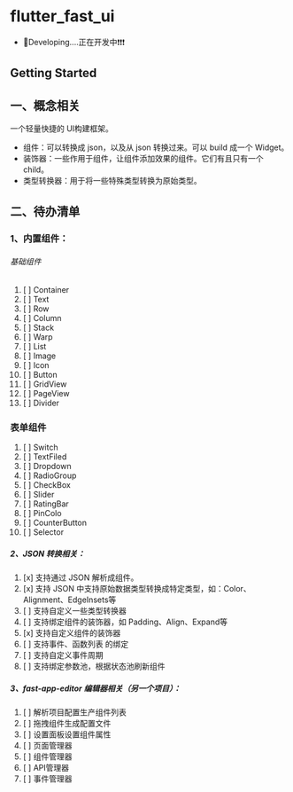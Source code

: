 # flutter_fast_ui

* 🤪Developing....正在开发中❗️❗️❗️

## Getting Started

## 一、概念相关

一个轻量快捷的 UI构建框架。

* 组件：可以转换成 json，以及从 json 转换过来。可以 build 成一个 Widget。
* 装饰器：一些作用于组件，让组件添加效果的组件。它们有且只有一个 child。
* 类型转换器：用于将一些特殊类型转换为原始类型。

## 二、待办清单

### 1、内置组件：

###### 基础组件

1. [ ] Container
2. [ ] Text
3. [ ] Row
4. [ ] Column
5. [ ] Stack
6. [ ] Warp
7. [ ] List
8. [ ] Image
9. [ ] Icon
10. [ ] Button
11. [ ] GridView
12. [ ] PageView
13. [ ] Divider

### 表单组件

1. [ ] Switch
2. [ ] TextFiled
3. [ ] Dropdown
4. [ ] RadioGroup
5. [ ] CheckBox
6. [ ] Slider
7. [ ] RatingBar
8. [ ] PinColo
9. [ ] CounterButton
10. [ ] Selector

##### 2、JSON 转换相关：

1. [x] 支持通过 JSON 解析成组件。
2. [x] 支持 JSON 中支持原始数据类型转换成特定类型，如：Color、Alignment、EdgeInsets等
3. [ ] 支持自定义一些类型转换器
4. [ ] 支持绑定组件的装饰器，如 Padding、Align、Expand等
5. [x] 支持自定义组件的装饰器
6. [ ] 支持事件、函数列表 的绑定
7. [ ] 支持自定义事件周期
8. [ ] 支持绑定参数池，根据状态池刷新组件

##### 3、fast-app-editor 编辑器相关（另一个项目）：

1. [ ] 解析项目配置生产组件列表
2. [ ] 拖拽组件生成配置文件
3. [ ] 设置面板设置组件属性
4. [ ] 页面管理器
5. [ ] 组件管理器
6. [ ] API管理器
7. [ ] 事件管理器